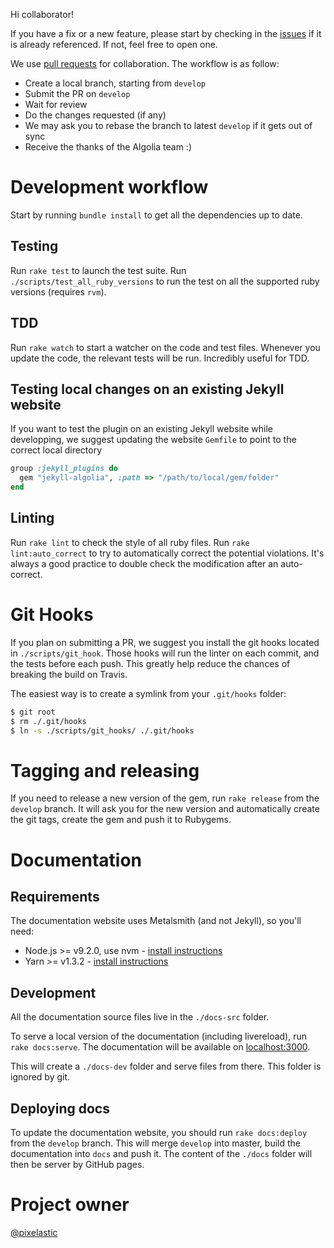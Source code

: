 Hi collaborator!

If you have a fix or a new feature, please start by checking in the [issues][1]
if it is already referenced. If not, feel free to open one.

We use [pull requests][2]
for collaboration. The workflow is as follow:

- Create a local branch, starting from `develop`
- Submit the PR on `develop`
- Wait for review
- Do the changes requested (if any)
- We may ask you to rebase the branch to latest `develop` if it gets out of sync
- Receive the thanks of the Algolia team :)

# Development workflow

Start by running `bundle install` to get all the dependencies up to date.

## Testing

Run `rake test` to launch the test suite. Run `./scripts/test_all_ruby_versions`
to run the test on all the supported ruby versions (requires `rvm`).

## TDD

Run `rake watch` to start a watcher on the code and test files. Whenever you
update the code, the relevant tests will be run. Incredibly useful for TDD.

## Testing local changes on an existing Jekyll website

If you want to test the plugin on an existing Jekyll website while developping,
we suggest updating the website `Gemfile` to point to the correct local directory

```ruby
group :jekyll_plugins do
  gem "jekyll-algolia", :path => "/path/to/local/gem/folder"
end
```

## Linting

Run `rake lint` to check the style of all ruby files. Run `rake
lint:auto_correct` to try to automatically correct the potential violations.
It's always a good practice to double check the modification after an
auto-correct.

# Git Hooks

If you plan on submitting a PR, we suggest you install the git hooks located in
`./scripts/git_hook`. Those hooks will run the linter on each commit, and the
tests before each push. This greatly help reduce the chances of breaking the
build on Travis.

The easiest way is to create a symlink from your `.git/hooks` folder:

```sh
$ git root
$ rm ./.git/hooks
$ ln -s ./scripts/git_hooks/ ./.git/hooks
```

# Tagging and releasing

If you need to release a new version of the gem, run `rake release` from the
`develop` branch. It will ask you for the new version and automatically create
the git tags, create the gem and push it to Rubygems.

# Documentation

## Requirements

The documentation website uses Metalsmith (and not Jekyll), so you'll need:

- Node.js >= v9.2.0, use nvm - [install instructions][3]
- Yarn >= v1.3.2 - [install instructions][4]

## Development

All the documentation source files live in the `./docs-src` folder.

To serve a local version of the documentation (including livereload), run `rake
docs:serve`. The documentation will be available on
[localhost:3000](http://localhost:3000/).

This will create a `./docs-dev` folder and serve files from there. This folder
is ignored by git.

## Deploying docs

To update the documentation website, you should run `rake docs:deploy` from the
`develop` branch. This will merge `develop` into master, build the documentation
into `docs` and push it. The content of the `./docs` folder will then be server
by GitHub pages.

# Project owner

[@pixelastic][5]


[1]: https://github.com/algolia/jekyll-algolia/issues
[2]: https://github.com/algolia/jekyll-algolia/pulls
[3]: https://github.com/creationix/nvm#install-script
[4]: https://yarnpkg.com/en/docs/install#alternatives-tab
[5]: https://github.com/pixelastic
